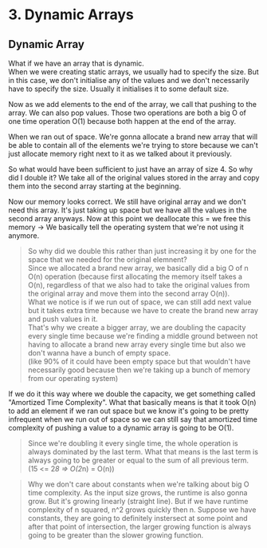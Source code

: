 # 3. Dynamic Arrays

## Dynamic Array
What if we have an array that is dynamic.   
When we were creating static arrays, we usually had to specify the size. But in this case, we don't initialise any of the values and we don't necessarily have to specify the size. Usually it initialises it to some default size.   

Now as we add elements to the end of the array, we call that pushing to the array. We can also pop values. Those two operations are both a big O of one time operation O(1) because both happen at the end of the array.   

When we ran out of space. We're gonna allocate a brand new array that will be able to contain all of the elements we're trying to store because we can't just allocate memory right next to it as we talked about it previously.   

So what would have been sufficient to just have an array of size 4. So why did I double it? We take all of the original values stored in the array and copy them into the second array starting at the beginning.   

Now our memory looks correct. We still have original array and we don't need this array. It's just taking up space but we have all the values in the second array anyways. Now at this point we deallocate this = we free this memory -> We basically tell the operating system that we're not using it anymore.   

> So why did we double this rather than just increasing it by one for the space that we needed for the original elemnent?   
Since we allocated a brand new array, we basically did a big O of n O(n) operation (because first allocating the memory itself takes a O(n), regardless of that we also had to take the original values from the original array and move them into the second array O(n)).   
What we notice is if we run out of space, we can still add next value but it takes extra time because we have to create the brand new array and push values in it.   
That's why we create a bigger array, we are doubling the capacity every single time because we're finding a middle ground between not having to allocate a brand new array every single time but also we don't wanna have a bunch of empty space.   
(like 90% of it could have been empty space but that wouldn't have necessarily good because then we're taking up a bunch of memory from our operating system)   

If we do it this way where we double the capacity, we get something called "Amortized Time Complexity". What that basically means is that it took O(n) to add an element if we ran out space but we know it's going to be pretty infrequent when we run out of space so we can still say that amortized time complexity of pushing a value to a dynamic array is going to be O(1). 

> Since we're doubling it every single time, the whole operation is always dominated by the last term. What that means is the last term is always going to be greater or equal to the sum of all previous term. (15 <= 2*8 => O(2*n) = O(n))


>Why we don't care about constants when we're talking about big O time complexity. As the input size grows, the runtime is also gonna grow. But it's growing linearly (straight line). But if we have runtime complexity of n squared, n^2 grows quickly then n. Suppose we have constants, they are going to definitely instersect at some point and after that point of intersection, the larger growing function is always going to be greater than the slower growing function.